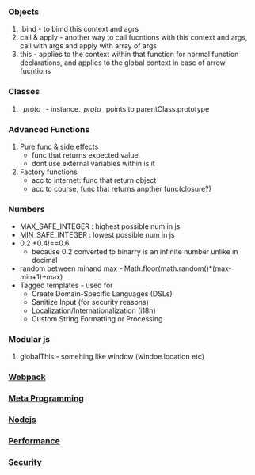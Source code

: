 ### Objects
1. .bind - to bimd this context and agrs
2. call & apply - another way to call fucntions with this context and args, call with args and apply with array of args
3. this - applies to the context within that function for normal function declarations, and applies to the global context in case of arrow fucntions

### Classes
1. \__proto__ - instance.\__proto__ points to parentClass.prototype

### Advanced Functions
1. Pure func & side effects
    - func that returns expected value.
    - dont use external variables within is it
2. Factory functions
    - acc to internet: func that return object
    - acc to course, func that returns anpther func(closure?)

### Numbers
- MAX_SAFE_INTEGER : highest possible num in js
- MIN_SAFE_INTEGER : lowest possible num in js
- 0.2 +0.4!==0.6
    - because 0.2 converted to  binarry is an infinite number unlike in decimal
- random between minand max - Math.floor(math.random()*(max-min+1)+max)
- Tagged templates - used for
    - Create Domain-Specific Languages (DSLs)
    - Sanitize Input (for security reasons)
    - Localization/Internationalization (i18n)
    - Custom String Formatting or Processing

### Modular js
1. globalThis - somehing like window (windoe.location etc)

### [Webpack](https://github.com/anusree-weetech/documentation/blob/master/udemy-courses/javascript/webpack.md)
### [Meta Programming](https://github.com/anusree-weetech/documentation/blob/master/udemy-courses/javascript/meta-programming.md)
### [Nodejs](https://github.com/anusree-weetech/documentation/blob/master/udemy-courses/javascript/nodejs.md)
### [Performance](https://github.com/anusree-weetech/documentation/blob/master/udemy-courses/javascript/performance.md)
### [Security](https://github.com/anusree-weetech/documentation/blob/master/udemy-courses/javascript/security.md)